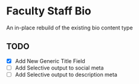 # Faculty Staff Bio

An in-place rebuild of the existing bio content type

## TODO

- [x] Add New Generic Title Field
- [ ] Add Selective output to social meta
- [ ] Add Selective output to description meta
